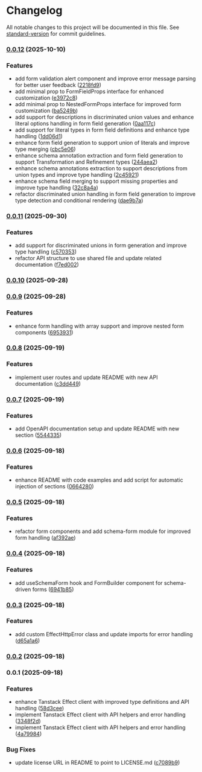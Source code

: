 # Changelog

All notable changes to this project will be documented in this file. See [standard-version](https://github.com/conventional-changelog/standard-version) for commit guidelines.

### [0.0.12](https://github.com/mguleryuz/tanstack-effect/compare/v0.0.11...v0.0.12) (2025-10-10)


### Features

* add form validation alert component and improve error message parsing for better user feedback ([2218fd9](https://github.com/mguleryuz/tanstack-effect/commit/2218fd9f8dce809bc36e136870d07b888a34eea1))
* add minimal prop to FormFieldProps interface for enhanced customization ([e3972c8](https://github.com/mguleryuz/tanstack-effect/commit/e3972c8e6617dae7c8f865d0aabc803405f31867))
* add minimal prop to NestedFormProps interface for improved form customization ([ba5249b](https://github.com/mguleryuz/tanstack-effect/commit/ba5249b649d2a5a610d2e916dc11bc5e0835fc94))
* add support for descriptions in discriminated union values and enhance literal options handling in form field generation ([0aa117c](https://github.com/mguleryuz/tanstack-effect/commit/0aa117cc065a71d9f6818caccbbf45b1e94d2c26))
* add support for literal types in form field definitions and enhance type handling ([1dd06d1](https://github.com/mguleryuz/tanstack-effect/commit/1dd06d116351da1f418f5524991420ba1f62bbdf))
* enhance form field generation to support union of literals and improve type merging ([cbc5e06](https://github.com/mguleryuz/tanstack-effect/commit/cbc5e060486da9787d1e65e5c1ef991c93ae179d))
* enhance schema annotation extraction and form field generation to support Transformation and Refinement types ([244aea2](https://github.com/mguleryuz/tanstack-effect/commit/244aea29ee22ef3e6cea06554f016f64686aa641))
* enhance schema annotations extraction to support descriptions from union types and improve type handling ([2c45921](https://github.com/mguleryuz/tanstack-effect/commit/2c45921b6ab67b024f638056aded31805c26b01a))
* enhance schema field merging to support missing properties and improve type handling ([32c8a4a](https://github.com/mguleryuz/tanstack-effect/commit/32c8a4af93fa976ea17bc3e93245ba42cf847181))
* refactor discriminated union handling in form field generation to improve type detection and conditional rendering ([dae9b7a](https://github.com/mguleryuz/tanstack-effect/commit/dae9b7a8c8d82311cde1444acdfe8a51a145d7c5))

### [0.0.11](https://github.com/mguleryuz/tanstack-effect/compare/v0.0.10...v0.0.11) (2025-09-30)

### Features

- add support for discriminated unions in form generation and improve type handling ([c570353](https://github.com/mguleryuz/tanstack-effect/commit/c570353196c11a2b3f370a20298a6d3b532cc1e7))
- refactor API structure to use shared file and update related documentation ([f7ed002](https://github.com/mguleryuz/tanstack-effect/commit/f7ed0028b09ad5ed19538ba0a759cee2854a8cda))

### [0.0.10](https://github.com/mguleryuz/tanstack-effect/compare/v0.0.9...v0.0.10) (2025-09-28)

### [0.0.9](https://github.com/mguleryuz/tanstack-effect/compare/v0.0.8...v0.0.9) (2025-09-28)

### Features

- enhance form handling with array support and improve nested form components ([6953931](https://github.com/mguleryuz/tanstack-effect/commit/69539311501ae9c160a3daafc62783a33a7c8c94))

### [0.0.8](https://github.com/mguleryuz/tanstack-effect/compare/v0.0.7...v0.0.8) (2025-09-19)

### Features

- implement user routes and update README with new API documentation ([c3dd449](https://github.com/mguleryuz/tanstack-effect/commit/c3dd4495456369e003f75fd8e8ad90e9c4ae81dc))

### [0.0.7](https://github.com/mguleryuz/tanstack-effect/compare/v0.0.6...v0.0.7) (2025-09-19)

### Features

- add OpenAPI documentation setup and update README with new section ([5544335](https://github.com/mguleryuz/tanstack-effect/commit/5544335265b1c60c993c713afb8fa29fded50d9e))

### [0.0.6](https://github.com/mguleryuz/tanstack-effect/compare/v0.0.5...v0.0.6) (2025-09-18)

### Features

- enhance README with code examples and add script for automatic injection of sections ([0664280](https://github.com/mguleryuz/tanstack-effect/commit/066428085c5b6821b5f41c70ec16960d989409a9))

### [0.0.5](https://github.com/mguleryuz/tanstack-effect/compare/v0.0.4...v0.0.5) (2025-09-18)

### Features

- refactor form components and add schema-form module for improved form handling ([af392ae](https://github.com/mguleryuz/tanstack-effect/commit/af392aef9b97a754a65422621f7fe826860103a8))

### [0.0.4](https://github.com/mguleryuz/tanstack-effect/compare/v0.0.3...v0.0.4) (2025-09-18)

### Features

- add useSchemaForm hook and FormBuilder component for schema-driven forms ([6941b85](https://github.com/mguleryuz/tanstack-effect/commit/6941b85d1f8b0eda499b89f6150d84e13875e534))

### [0.0.3](https://github.com/mguleryuz/tanstack-effect/compare/v0.0.2...v0.0.3) (2025-09-18)

### Features

- add custom EffectHttpError class and update imports for error handling ([d65a1a6](https://github.com/mguleryuz/tanstack-effect/commit/d65a1a6ac677e6b96297b01705d56e9669e634fa))

### [0.0.2](https://github.com/mguleryuz/tanstack-effect/compare/v0.0.1...v0.0.2) (2025-09-18)

### 0.0.1 (2025-09-18)

### Features

- enhance Tanstack Effect client with improved type definitions and API handling ([58d3cee](https://github.com/mguleryuz/tanstack-effect/commit/58d3ceef91f2051fc7bd8080a4e96b6df81ba6b5))
- implement Tanstack Effect client with API helpers and error handling ([3348f2d](https://github.com/mguleryuz/tanstack-effect/commit/3348f2d6a1ebe89ccedbefcc560edcaa98adb475))
- implement Tanstack Effect client with API helpers and error handling ([4a79984](https://github.com/mguleryuz/tanstack-effect/commit/4a799844f40ec0e4d5a0b8c683346585a49b8284))

### Bug Fixes

- update license URL in README to point to LICENSE.md ([c7089b9](https://github.com/mguleryuz/tanstack-effect/commit/c7089b966c3f8c24bdb38b8009209a16be0ff788))
